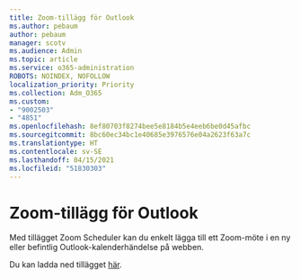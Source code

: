 ```yaml
---
title: Zoom-tillägg för Outlook
ms.author: pebaum
author: pebaum
manager: scotv
ms.audience: Admin
ms.topic: article
ms.service: o365-administration
ROBOTS: NOINDEX, NOFOLLOW
localization_priority: Priority
ms.collection: Adm_O365
ms.custom:
- "9002503"
- "4851"
ms.openlocfilehash: 8ef80703f8274bee5e8184b5e4eeb6be0d45afbc
ms.sourcegitcommit: 8bc60ec34bc1e40685e3976576e04a2623f63a7c
ms.translationtype: HT
ms.contentlocale: sv-SE
ms.lasthandoff: 04/15/2021
ms.locfileid: "51830303"
---
```

# <a name="zoom-add-in-for-outlook"></a>Zoom-tillägg för Outlook

Med tillägget Zoom Scheduler kan du enkelt lägga till ett Zoom-möte i en ny eller befintlig Outlook-kalenderhändelse på webben.

Du kan ladda ned tillägget [här](https://go.microsoft.com/fwlink/?linkid=2126413).
 